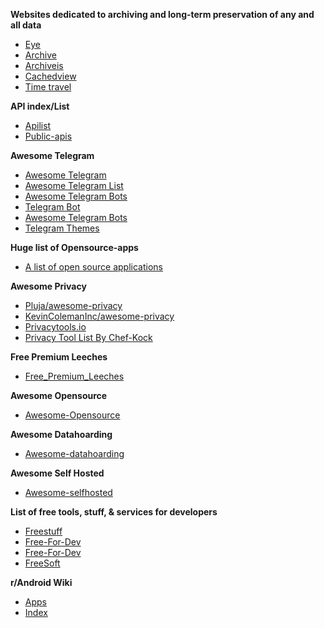 **Websites dedicated to archiving and long-term preservation of any and all data**
* [Eye](https://the-eye.eu/)
* [Archive](https://archive.org/)
* [Archiveis](https://archive.is/)
* [Cachedview](http://cachedview.com/)
* [Time travel](http://timetravel.mementoweb.org/)

**API index/List**
* [Apilist](https://apilist.fun/)
* [Public-apis](https://github.com/public-apis/public-apis)

**Awesome Telegram**
* [Awesome Telegram](https://github.com/ebertti/awesome-telegram)
* [Awesome Telegram List](https://github.com/lorien/awesome-telegram-lists)
* [Awesome Telegram Bots](https://github.com/DenisIzmaylov/awesome-telegram-bots)
* [Telegram Bot](https://awesomeopensource.com/projects/telegram-bot)
* [Awesome Telegram Bots](https://github.com/telegram-bot-sdk/awesome-telegram-bots) 
* [Telegram Themes](https://github.com/DanySpin97/TelegramThemes)

**Huge list of Opensource-apps**
* [A list of open source applications](https://reddit.com/r/androidapps/comments/jhtvn4/a_list_of_open_source_applications/)

**Awesome Privacy**
* [Pluja/awesome-privacy](https://github.com/pluja/awesome-privacy)
* [KevinColemanInc/awesome-privacy](https://github.com/KevinColemanInc/awesome-privacy)
* [Privacytools.io](https://www.privacytools.io/)
* [Privacy Tool List By Chef-Kock](https://chef-koch.bearblog.dev/privacy-tools-list-by-chef-koch/)

**Free Premium Leeches**
* [Free_Premium_Leeches](https://filehostlist.miraheze.org/wiki/Free_Premium_Leeches)

**Awesome Opensource**
* [Awesome-Opensource](https://awesomeopensource.com/)

**Awesome Datahoarding**
* [Awesome-datahoarding](https://github.com/simon987/awesome-datahoarding)

**Awesome Self Hosted**
* [Awesome-selfhosted](https://github.com/awesome-selfhosted/awesome-selfhosted)

**List of free tools, stuff, & services for developers**
* [Freestuff](https://freestuff.dev/)
* [Free-For-Dev](https://free-for.dev/#/)
* [Free-For-Dev](https://github.com/jixserver/free-for-dev)
* [FreeSoft](https://freesoft.dev/)

**r/Android Wiki**
* [Apps](https://reddit.com/r/Android/w/apps)
* [Index](https://reddit.com/r/Android/w/index)


